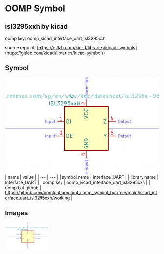 # OOMP Symbol  
## isl3295xxh  by kicad  
  
oomp key: oomp_kicad_interface_uart_isl3295xxh  
  
source repo at: [https://gitlab.com/kicad/libraries/kicad-symbols](https://gitlab.com/kicad/libraries/kicad-symbols)  
## Symbol  
  
[![working.png](working_600.png)](working.png)  
| name | value | 
| --- | --- | 
| symbol name | Interface_UART | 
| library name | Interface_UART | 
| oomp key | oomp_kicad_interface_uart_isl3295xxh | 
| oomp bot github | https://github.com/oomlout/oomlout_oomp_symbol_bot/tree/main/kicad_interface_uart_isl3295xxh/working | 
## Images  
  
[![working.png](working_140.png)](working.png)  
